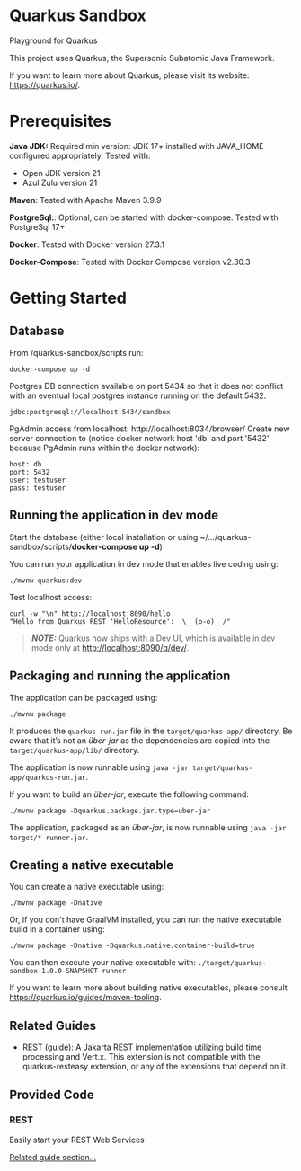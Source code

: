 # Quarkus Sandbox
Playground for Quarkus

This project uses Quarkus, the Supersonic Subatomic Java Framework.

If you want to learn more about Quarkus, please visit its website: <https://quarkus.io/>.

# Prerequisites

**Java JDK:** Required min version: JDK 17+ installed with JAVA_HOME configured appropriately. Tested with:
* Open JDK version 21
* Azul Zulu version 21

**Maven**: Tested with Apache Maven 3.9.9

**PostgreSql:**: Optional, can be started with docker-compose. Tested with PostgreSql 17+

**Docker**: Tested with Docker version 27.3.1

**Docker-Compose**: Tested with Docker Compose version v2.30.3

# Getting Started
## Database
From /quarkus-sandbox/scripts run:
```shell script
docker-compose up -d
```
Postgres DB connection available on port 5434 so that it does not conflict with an eventual local postgres instance running on the default 5432.
```shell script
jdbc:postgresql://localhost:5434/sandbox
```

PgAdmin access from localhost: http://localhost:8034/browser/
Create new server connection to (notice docker network host 'db' and port '5432' because PgAdmin runs within the docker network):
```shell script
host: db
port: 5432
user: testuser
pass: testuser
```

## Running the application in dev mode

Start the database (either local installation or using ~/.../quarkus-sandbox/scripts/**docker-compose up -d**)

You can run your application in dev mode that enables live coding using: 
```shell script
./mvnw quarkus:dev
```

Test localhost access:
```shell script
curl -w "\n" http://localhost:8090/hello
"Hello from Quarkus REST 'HelloResource':  \__(o-o)__/"
```
> **_NOTE:_**  Quarkus now ships with a Dev UI, which is available in dev mode only at <http://localhost:8090/q/dev/>.

## Packaging and running the application

The application can be packaged using:

```shell script
./mvnw package
```

It produces the `quarkus-run.jar` file in the `target/quarkus-app/` directory.
Be aware that it’s not an _über-jar_ as the dependencies are copied into the `target/quarkus-app/lib/` directory.

The application is now runnable using `java -jar target/quarkus-app/quarkus-run.jar`.

If you want to build an _über-jar_, execute the following command:

```shell script
./mvnw package -Dquarkus.package.jar.type=uber-jar
```

The application, packaged as an _über-jar_, is now runnable using `java -jar target/*-runner.jar`.

## Creating a native executable

You can create a native executable using:

```shell script
./mvnw package -Dnative
```

Or, if you don't have GraalVM installed, you can run the native executable build in a container using:

```shell script
./mvnw package -Dnative -Dquarkus.native.container-build=true
```

You can then execute your native executable with: `./target/quarkus-sandbox-1.0.0-SNAPSHOT-runner`

If you want to learn more about building native executables, please consult <https://quarkus.io/guides/maven-tooling>.

## Related Guides

- REST ([guide](https://quarkus.io/guides/rest)): A Jakarta REST implementation utilizing build time processing and Vert.x. This extension is not compatible with the quarkus-resteasy extension, or any of the extensions that depend on it.

## Provided Code

### REST

Easily start your REST Web Services

[Related guide section...](https://quarkus.io/guides/getting-started-reactive#reactive-jax-rs-resources)
